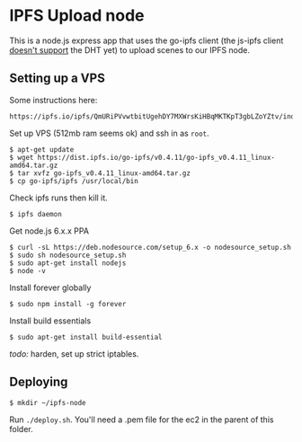 # IPFS Upload node

This is a node.js express app that uses the go-ipfs client (the js-ipfs client [doesn't support](https://github.com/ipfs/js-ipfs/pull/856) the DHT yet) to upload scenes to our IPFS node.

## Setting up a VPS

Some instructions here:

	https://ipfs.io/ipfs/QmURiPVvwtbitUgehDY7MXWrsKiHBqMKTKpT3gbLZoYZtv/index.html

Set up VPS (512mb ram seems ok) and ssh in as `root`.

	$ apt-get update
	$ wget https://dist.ipfs.io/go-ipfs/v0.4.11/go-ipfs_v0.4.11_linux-amd64.tar.gz
	$ tar xvfz go-ipfs_v0.4.11_linux-amd64.tar.gz
	$ cp go-ipfs/ipfs /usr/local/bin

Check ipfs runs then kill it.

	$ ipfs daemon

Get node.js 6.x.x PPA

	$ curl -sL https://deb.nodesource.com/setup_6.x -o nodesource_setup.sh
	$ sudo sh nodesource_setup.sh
	$ sudo apt-get install nodejs
	$ node -v

Install forever globally

	$ sudo npm install -g forever

Install build essentials

	$ sudo apt-get install build-essential

*todo:* harden, set up strict iptables.

## Deploying

	$ mkdir ~/ipfs-node

Run `./deploy.sh`. You'll need a .pem file for the ec2 in the parent of this folder.